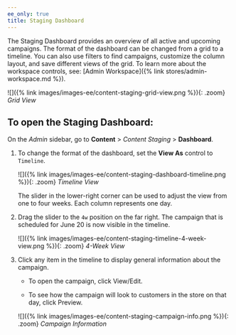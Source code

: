 ```yaml
---
ee_only: true
title: Staging Dashboard
---
```


The Staging Dashboard provides an overview of all active and upcoming campaigns. The format of the dashboard can be changed from a grid to a timeline. You can also use filters to find campaigns, customize the column layout, and save different views of the grid. To learn more about the workspace controls, see: [Admin Workspace]({% link stores/admin-workspace.md %}).

![]({% link images/images-ee/content-staging-grid-view.png %}){: .zoom}
_Grid View_

## To open the Staging Dashboard:

On the _Admin_ sidebar, go to  **Content** > _Content Staging_ > **Dashboard**.

1. To change the format of the dashboard, set the **View As** control to `Timeline`.

    ![]({% link images/images-ee/content-staging-dashboard-timeline.png %}){: .zoom}
    _Timeline View_

    The slider in the lower-right corner can be used to adjust the view from one to four weeks. Each column represents one day.

1. Drag the slider to the `4w` position on the far right. The campaign that is scheduled for June 20 is now visible in the timeline.

    ![]({% link images/images-ee/content-staging-timeline-4-week-view.png %}){: .zoom}
    _4-Week View_

1. Click any item in the timeline to display general information about the campaign.

    - To open the campaign, click <span class="btn">View/Edit</span>.

    - To see how the campaign will look to customers in the store on that day, click <span class="btn">Preview</span>.

    ![]({% link images/images-ee/content-staging-campaign-info.png %}){: .zoom}
    _Campaign Information_
